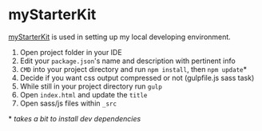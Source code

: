 # myStarterKit

[myStarterKit](https://github.com/danieldrasdo/myStarterKit) is used in setting up my local developing environment.

1. Open project folder in your IDE
2. Edit your `package.json`'s name and description with pertinent info
3. `CMD` into your project directory and run `npm install`, then `npm update`\*
4. Decide if you want css output compressed or not (gulpfile.js sass task)
5. While still in your project directory run `gulp`
6. Open `index.html` and update the `title`
7. Open sass/js files within `_src`

\* *takes a bit to install dev dependencies*
